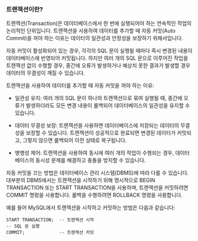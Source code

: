 ### 트랜잭션이란?
트랜잭션(Transaction)은 데이터베이스에서 한 번에 실행되어야 하는 연속적인 작업의 논리적인 단위입니다. 트랜잭션을 사용하여 데이터를 추가할 때 자동 커밋(Auto Commit)을 꺼야 하는 이유는 데이터의 일관성과 안정성을 보장하기 위해서입니다.

자동 커밋이 활성화되어 있는 경우, 각각의 SQL 문이 실행될 때마다 즉시 변경된 내용이 데이터베이스에 반영되어 커밋됩니다. 하지만 여러 개의 SQL 문으로 이루어진 작업을 트랜잭션 없이 수행할 경우, 중간에 오류가 발생하거나 예상치 못한 결과가 발생할 경우 데이터의 무결성이 깨질 수 있습니다.

트랜잭션을 사용하여 데이터를 추가할 때 자동 커밋을 꺼야 하는 이유:

* 일관성 유지: 여러 개의 SQL 문이 하나의 트랜잭션으로 묶여 실행될 때, 중간에 오류가 발생하더라도 모든 변경 내용이 롤백되어 데이터베이스의 일관성을 유지할 수 있습니다.

* 데이터 무결성 보장: 트랜잭션을 사용하면 데이터베이스에 저장되는 데이터의 무결성을 보장할 수 있습니다. 트랜잭션이 성공적으로 완료되면 변경된 데이터가 커밋되고, 그렇지 않으면 롤백되어 이전 상태로 복구됩니다.

* 병행성 제어: 트랜잭션을 사용하여 동시에 여러 개의 작업이 수행되는 경우, 데이터베이스의 동시성 문제를 해결하고 충돌을 방지할 수 있습니다.

자동 커밋을 끄는 방법은 데이터베이스 관리 시스템(DBMS)에 따라 다를 수 있습니다. 대부분의 DBMS에서는 트랜잭션을 시작하기 위해 명시적으로 BEGIN TRANSACTION 또는 START TRANSACTION을 사용하며, 트랜잭션을 커밋하려면 COMMIT 명령을 사용합니다. 롤백을 수행하려면 ROLLBACK 명령을 사용합니다.

예를 들어 MySQL에서 트랜잭션을 시작하고 커밋하는 방법은 다음과 같습니다:

    START TRANSACTION;  -- 트랜잭션 시작
    -- SQL 문 실행
    COMMIT;             -- 트랜잭션 커밋
